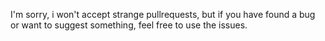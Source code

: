 I'm sorry, i won't accept strange pullrequests, but if you have found a bug or want to suggest something, feel free to use the issues.
